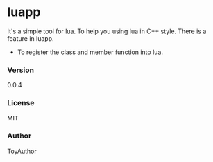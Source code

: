 # luapp
It's a simple tool for lua. To help you using lua in C++ style. There is a feature in luapp.

- To register the class and member function into lua.

### Version
0.0.4

### License
MIT

### Author
ToyAuthor

